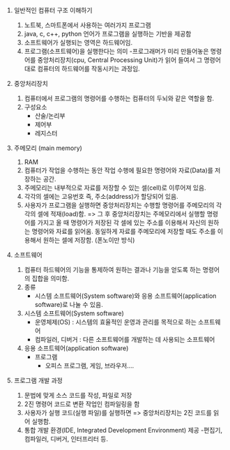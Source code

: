 1. 일반적인 컴퓨터 구조 이해하기
    1) 노트북, 스마트폰에서 사용하는 여러가지 프로그램
    2) java, c, c++, python 언어가 프로그램을 실행하는 기반을 제공함
    3) 소프트웨어가 실행되는 영역은 하드웨어임.
    4) 프로그램(소프트웨어)을 실행한다는 의미
        -프로그래머가 미리 만들어놓은 명령어를
         중앙처리장치(cpu, Central Processing Unit)가 읽어 들여서
         그 명령어대로 컴퓨터의 하드웨어를 작동시키는 과정임.

2. 중앙처리장치
    1) 컴퓨터에서 프로그램의 명령어를 수행하는 컴퓨터의 두뇌와 같은 역할을 함.
    2) 구성요소
        - 산술/논리부
        - 제어부
        - 레지스터

3. 주메모리 (main memory)
    1) RAM
    2) 컴퓨터가 작업을 수행하는 동안 작업 수행에 필요한
       명령어와 자료(Data)를 저장하는 공간.
    3) 주메모리는 내부적으로 자료를 저장할 수 있는 셀(cell)로 이루어져 있음.
    4) 각각의 셀에는 고유번호 즉, 주소(address)가 할당되어 있음.
    5) 사용자가 프로그램을 실행하면 중앙처리장치는 수행할 명령어를
       주메모리의 각각의 셀에 적재(load)함.
       => 그 후 중앙처리장치는 주메모리에서 실행할 명령어를 가지고 올 때
          명령어가 저장된 각 셀에 있는 주소를 이용해서
          자신의 원하는 명령어와 자료를 읽어옴.
          동일하게 자료를 주메모리에 저장할 때도 주소를 이용해서 원하는 셀에 저장함.
          (폰노이만 방식)

4. 소프트웨어
    1) 컴퓨터 하드웨어의 기능을 통제하여 원하는 결과나 기능을 얻도록 하는
       명령어의 집합을 의미함.
    2) 종류
       - 시스템 소프트웨어(System software)와
         응용 소프트웨어(application software)로 나눌 수 있음.
    3) 시스템 소프트웨어(System software)
       - 운영체제(OS) : 시스템의 효율적인 운영과 관리를 목적으로 하는 소프트웨어
       - 컴파일러, 디버거 : 다른 소프트웨어를 개발하는 데 사용되는 소프트웨어
    4) 응용 소프트웨어(application software)
       - 프로그램
            - 오피스 프로그램, 게임, 브라우저....

5. 프로그램 개발 과정
    1) 문법에 맞게 소스 코드를 작성, 파일로 저장
    2) 2진 명령어 코드로 변환 작업인 컴파일링을 함
    3) 사용자가 실행 코드(실행 파일)를 실행하면 => 중앙처리장치는 2진 코드를 읽어 실행함.
    4) 통합 개발 환경(IDE, Integrated Development Environment) 제공
            -편집기, 컴파일러, 디버거, 인터프리터 등.
